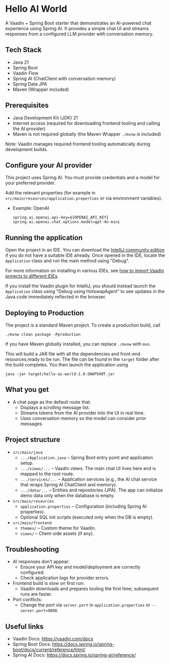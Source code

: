 # Hello AI World

A Vaadin + Spring Boot starter that demonstrates an AI-powered chat experience using Spring AI. It provides a simple
chat UI and streams responses from a configured LLM provider with conversation memory.

## Tech Stack

- Java 21
- Spring Boot
- Vaadin Flow
- Spring AI (ChatClient with conversation memory)
- Spring Data JPA
- Maven (Wrapper included)

## Prerequisites

- Java Development Kit (JDK) 21
- Internet access (required for downloading frontend tooling and calling the AI provider)
- Maven is not required globally (the Maven Wrapper `./mvnw` is included)

Note: Vaadin manages required frontend tooling automatically during development builds.

## Configure your AI provider

This project uses Spring AI. You must provide credentials and a model for your preferred provider.

Add the relevant properties (for example in `src/main/resources/application.properties` or via environment variables).

- Example: OpenAI

    ```
    spring.ai.openai.api-key=${OPENAI_API_KEY} 
    spring.ai.openai.chat.options.model=gpt-4o-mini
    ```

## Running the application

Open the project in an IDE. You can download the [IntelliJ community edition](https://www.jetbrains.com/idea/download)
if you do not have a suitable IDE already.
Once opened in the IDE, locate the `Application` class and run the main method using "Debug".

For more information on installing in various IDEs,
see [how to import Vaadin projects to different IDEs](https://vaadin.com/docs/latest/getting-started/import).

If you install the Vaadin plugin for IntelliJ, you should instead launch the `Application` class using "Debug using
HotswapAgent" to see updates in the Java code immediately reflected in the browser.

## Deploying to Production

The project is a standard Maven project. To create a production build, call

```
./mvnw clean package -Pproduction
```

If you have Maven globally installed, you can replace `./mvnw` with `mvn`.

This will build a JAR file with all the dependencies and front-end resources,ready to be run. The file can be found in
the `target` folder after the build completes.
You then launch the application using

```
java -jar target/hello-ai-world-1.0-SNAPSHOT.jar
```

## What you get

- A chat page as the default route that:
    - Displays a scrolling message list.
    - Streams tokens from the AI provider into the UI in real time.
    - Uses conversation memory so the model can consider prior messages.

## Project structure

- `src/main/java`
    - `.../Application.java` – Spring Boot entry point and application setup.
    - `.../views/...` – Vaadin views. The main chat UI lives here and is mapped to the root route.
    - `.../services/...` – Application services (e.g., the AI chat service that wraps Spring AI ChatClient and memory).
    - `.../data/...` – Entities and repositories (JPA). The app can initialize demo data only when the database is
      empty.
- `src/main/resources`
    - `application.properties` – Configuration (including Spring AI properties).
    - Optional SQL init scripts (executed only when the DB is empty).
- `src/main/frontend`
    - `themes/` – Custom theme for Vaadin.
    - `views/` – Client-side assets (if any).

## Troubleshooting

- AI responses don’t appear:
    - Ensure your API key and model/deployment are correctly configured.
    - Check application logs for provider errors.
- Frontend build is slow on first run:
    - Vaadin downloads and prepares tooling the first time; subsequent runs are faster.
- Port conflicts:
    - Change the port via `server.port` in `application.properties` or `--server.port=9090`.

## Useful links

- Vaadin Docs: https://vaadin.com/docs
- Spring Boot Docs: https://docs.spring.io/spring-boot/docs/current/reference/html/
- Spring AI Docs: https://docs.spring.io/spring-ai/reference/
